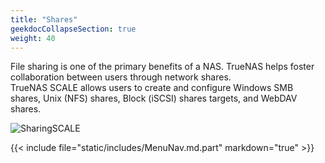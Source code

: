 ```yaml
---
title: "Shares"
geekdocCollapseSection: true
weight: 40
---
```


File sharing is one of the primary benefits of a NAS. TrueNAS helps foster collaboration between users through network shares.  
TrueNAS SCALE allows users to create and configure Windows SMB shares, Unix (NFS) shares, Block (iSCSI) shares targets, and WebDAV shares. 

![SharingSCALE](/images/SCALE/SharingSCALE.png "SCALE Sharing Screen")

{{< include file="static/includes/MenuNav.md.part" markdown="true" >}}
